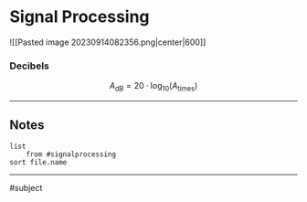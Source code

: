 # Signal Processing

![[Pasted image 20230914082356.png|center|600]]

### Decibels
$$A_{dB} = 20 \cdot \log_{10}(A_{\text{times}})$$

---

## Notes

```dataview
list
	from #signalprocessing
sort file.name
```

---
#subject 